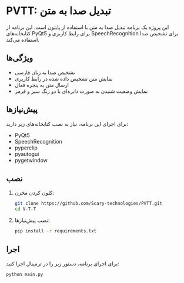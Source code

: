 # PVTT: تبدیل صدا به متن

این پروژه یک برنامه تبدیل صدا به متن با استفاده از پایتون است. این برنامه از کتابخانه‌های PyQt5 برای رابط کاربری و SpeechRecognition برای تشخیص صدا استفاده می‌کند.

## ویژگی‌ها

- تشخیص صدا به زبان فارسی
- نمایش متن تشخیص داده شده در رابط کاربری
- ارسال متن به پنجره فعال
- نمایش وضعیت شنیدن به صورت دایره‌ای با دو رنگ سبز و قرمز

## پیش‌نیازها

برای اجرای این برنامه، نیاز به نصب کتابخانه‌های زیر دارید:

- PyQt5
- SpeechRecognition
- pyperclip
- pyautogui
- pygetwindow

## نصب

1. کلون کردن مخزن:
    ```sh
    git clone https://github.com/Scary-technologies/PVTT.git
    cd V-T-T
    ```

2. نصب پیش‌نیازها:
    ```sh
    pip install -r requirements.txt
    ```

## اجرا

برای اجرای برنامه، دستور زیر را در ترمینال اجرا کنید:
```sh
python main.py
